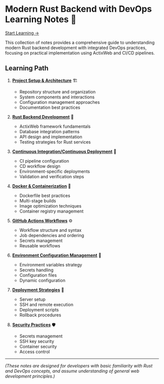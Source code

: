 # Modern Rust Backend with DevOps Learning Notes 🚀

[Start Learning ->](./01-project-setup-architecture.md)

This collection of notes provides a comprehensive guide to understanding modern Rust backend development with integrated DevOps practices, focusing on practical implementation using ActixWeb and CI/CD pipelines.

## Learning Path

1. **[Project Setup & Architecture](./01-project-setup-architecture.md)** 🏗️
   - Repository structure and organization
   - System components and interactions
   - Configuration management approaches
   - Documentation best practices

2. **[Rust Backend Development](./02-rust-backend-development.md)** 🦀
   - ActixWeb framework fundamentals
   - Database integration patterns
   - API design and implementation
   - Testing strategies for Rust services

3. **[Continuous Integration/Continuous Deployment](./03-ci-cd.md)** 🔄
   - CI pipeline configuration
   - CD workflow design
   - Environment-specific deployments
   - Validation and verification steps

4. **[Docker & Containerization](./04-docker-containerization.md)** 🐳
   - Dockerfile best practices
   - Multi-stage builds
   - Image optimization techniques
   - Container registry management

5. **[GitHub Actions Workflows](./05-github-actions-workflows.md)** ⚙️
   - Workflow structure and syntax
   - Job dependencies and ordering
   - Secrets management
   - Reusable workflows

6. **[Environment Configuration Management](./06-environment-configuration-management.md)** 🔐
   - Environment variables strategy
   - Secrets handling
   - Configuration files
   - Dynamic configuration

7. **[Deployment Strategies](./07-deployment-strategies.md)** 🚀
   - Server setup
   - SSH and remote execution
   - Deployment scripts
   - Rollback procedures

8. **[Security Practices](./08-security-practices.md)** 🛡️
   - Secrets management
   - SSH key security
   - Container security
   - Access control

---

_(These notes are designed for developers with basic familiarity with Rust and DevOps concepts, and assume understanding of general web development principles.)_
